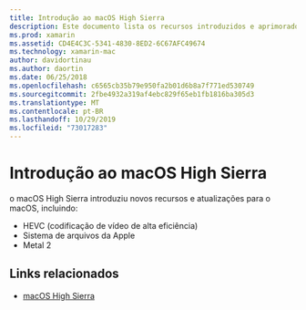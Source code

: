 ```yaml
---
title: Introdução ao macOS High Sierra
description: Este documento lista os recursos introduzidos e aprimorados no macOS High Sierra e links para a descrição de alto nível da Apple na sua atualização.
ms.prod: xamarin
ms.assetid: CD4E4C3C-5341-4830-8ED2-6C67AFC49674
ms.technology: xamarin-mac
author: davidortinau
ms.author: daortin
ms.date: 06/25/2018
ms.openlocfilehash: c6565cb35b79e950fa2b01d6b8a7f771ed530749
ms.sourcegitcommit: 2fbe4932a319af4ebc829f65eb1fb1816ba305d3
ms.translationtype: MT
ms.contentlocale: pt-BR
ms.lasthandoff: 10/29/2019
ms.locfileid: "73017283"
---
```

# <a name="introduction-to-macos-high-sierra"></a>Introdução ao macOS High Sierra

o macOS High Sierra introduziu novos recursos e atualizações para o macOS, incluindo:

- HEVC (codificação de vídeo de alta eficiência)
- Sistema de arquivos da Apple
- Metal 2

## <a name="related-links"></a>Links relacionados

- [macOS High Sierra](https://www.apple.com/macos/high-sierra/)
